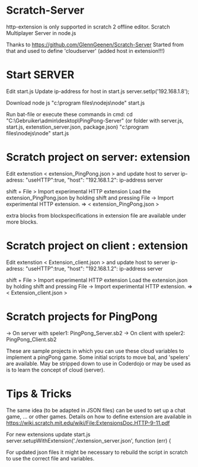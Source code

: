 # Scratch-Server
http-extension is only supported in scratch 2 offline editor.
Scratch Multiplayer Server in node.js

Thanks to https://github.com/GlennGeenen/Scratch-Server
Started from that and used to define 'cloudserver' (added host in extension!!!)


Start SERVER
============
Edit start.js
Update ip-address for host in start.js
	server.setIp('192.168.1.8');

Download node js
"c:\program files\nodejs\node" start.js

Run bat-file or execute these commands in cmd:
cd "C:\Gebruiker\admin\desktop\PingPong-Server" (or folder with server.js, start.js, extenstion_server.json, package.json)
"c:\program files\nodejs\node" start.js

Scratch project on server: extension
====================================
Edit extenstion < extension_PingPong.json > and update host to server ip-adress:
	"useHTTP":true,
	"host": "192.168.1.2": ip-address server

shift + File > Import experimental HTTP extension
Load the extension_PingPong.json by holding shift and pressing File 
-> Import experimental HTTP extension.
=> < extension_PingPong.json >

extra blocks from blockspecifications in extension file are available under more blocks.

Scratch project on client : extension 
=====================================
Edit extenstion < Extension_client.json > and update host to server ip-adress:
	"useHTTP":true,
	"host": "192.168.1.2": ip-address server

shift + File > Import experimental HTTP extension
Load the extension.json by holding shift and pressing File -> Import experimental HTTP extension.
=> < Extension_client.json >

Scratch projects for PingPong
=============================

-> On server with speler1: PingPong_Server.sb2
-> On client with speler2: PingPong_Client.sb2

These are sample projects in which you can use these cloud variables to implement a pingPong game.
Some initial scripts to move bal, and 'spelers' are available. May be stripped down to use in Coderdojo or may be used as is to learn the concept of cloud (server).

Tips & Tricks
=============
The same idea (to be adapted in JSON files) can be used to set up a chat game, ... or other games.
Details on how to define extension are available in https://wiki.scratch.mit.edu/wiki/File:ExtensionsDoc.HTTP-9-11.pdf

For new extensions update start.js
   server.setupWithExtension('./extension_server.json', function (err) {
   
For updated json files it might be necessary to rebuild the script in scratch to use the correct file and variables.
 
